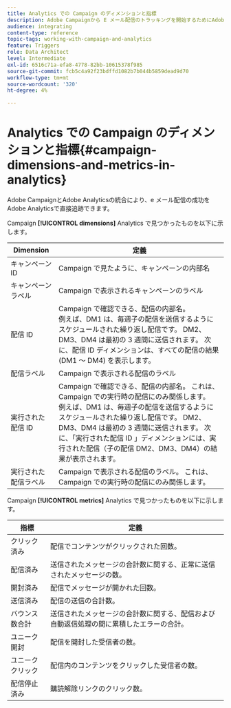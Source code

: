 ```yaml
---
title: Analytics での Campaign のディメンションと指標
description: Adobe Campaignから E メール配信のトラッキングを開始するためにAdobe Analyticsで見つける様々なディメンションについて説明します。
audience: integrating
content-type: reference
topic-tags: working-with-campaign-and-analytics
feature: Triggers
role: Data Architect
level: Intermediate
exl-id: 6516c71a-efa8-4778-82bb-10615378f985
source-git-commit: fcb5c4a92f23bdffd1082b7b044b5859dead9d70
workflow-type: tm+mt
source-wordcount: '320'
ht-degree: 4%

---
```


# Analytics での Campaign のディメンションと指標{#campaign-dimensions-and-metrics-in-analytics}

Adobe CampaignとAdobe Analyticsの統合により、e メール配信の成功をAdobe Analyticsで直接追跡できます。

Campaign **[!UICONTROL dimensions]** Analytics で見つかったものを以下に示します。

<table> 
 <thead> 
  <tr> 
   <th> Dimension<br /> </th> 
   <th> 定義<br /> </th> 
  </tr> 
 </thead> 
 <tbody> 
  <tr> 
   <td> キャンペーン ID<br /> </td> 
   <td> Campaign で見たように、キャンペーンの内部名<br /> </td> 
  </tr> 
  <tr> 
   <td> キャンペーンラベル<br /> </td> 
   <td> Campaign で表示されるキャンペーンのラベル<br /> </td> 
  </tr> 
  <tr> 
   <td> 配信 ID<br /> </td> 
   <td> Campaign で確認できる、配信の内部名。<br /> 例えば、DM1 は、毎週子の配信を送信するようにスケジュールされた繰り返し配信です。 DM2、DM3、DM4 は最初の 3 週間に送信されます。 次に、配信 ID ディメンションは、すべての配信の結果 (DM1 ～ DM4) を表示します。 <br /> </td> 
  </tr> 
  <tr> 
   <td> 配信ラベル<br /> </td> 
   <td> Campaign で表示される配信のラベル<br /> </td> 
  </tr> 
  <tr> 
   <td> 実行された配信 ID<br /> </td> 
   <td> Campaign で確認できる、配信の内部名。 これは、Campaign での実行時の配信にのみ関係します。<br /> 例えば、DM1 は、毎週子の配信を送信するようにスケジュールされた繰り返し配信です。 DM2、DM3、DM4 は最初の 3 週間に送信されます。 次に、「実行された配信 ID 」ディメンションには、実行された配信（子の配信 DM2、DM3、DM4）の結果が表示されます。 <br /> </td> 
  </tr> 
  <tr> 
   <td> 実行された配信ラベル<br /> </td> 
   <td> Campaign で表示される配信のラベル。 これは、Campaign での実行時の配信にのみ関係します。<br /> </td> 
  </tr> 
 </tbody> 
</table>

Campaign **[!UICONTROL metrics]** Analytics で見つかったものを以下に示します。

<table> 
 <thead> 
  <tr> 
   <th> 指標<br /> </th> 
   <th> 定義<br /> </th> 
  </tr> 
 </thead> 
 <tbody> 
  <tr> 
   <td> クリック済み<br /> </td> 
   <td> 配信でコンテンツがクリックされた回数。<br /> </td> 
  </tr> 
  <tr> 
   <td> 配信済み<br /> </td> 
   <td> 送信されたメッセージの合計数に関する、正常に送信されたメッセージの数。<br /> </td> 
  </tr> 
  <tr> 
   <td> 開封済み<br /> </td> 
   <td> 配信でメッセージが開かれた回数。<br /> </td> 
  </tr> 
  <tr> 
   <td> 送信済み<br /> </td> 
   <td> 配信の送信の合計数。<br /> </td> 
  </tr> 
  <tr> 
   <td> バウンス数合計<br /> </td> 
   <td> 送信されたメッセージの合計数に関する、配信および自動返信処理の間に累積したエラーの合計。<br /> </td> 
  </tr> 
  <tr> 
   <td> ユニーク開封<br /> </td> 
   <td> 配信を開封した受信者の数。<br /> </td> 
  </tr> 
  <tr> 
   <td> ユニーククリック<br /> </td> 
   <td> 配信内のコンテンツをクリックした受信者の数。<br /> </td> 
  </tr> 
  <tr> 
   <td> 配信停止済み<br /> </td> 
   <td> 購読解除リンクのクリック数。<br /> </td> 
  </tr> 
 </tbody> 
</table>
